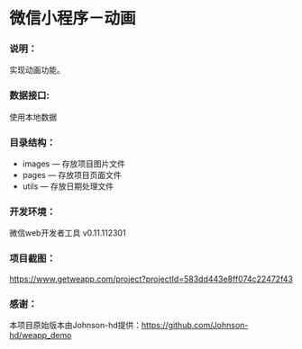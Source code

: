 # 微信小程序－动画

### 说明：

实现动画功能。

### 数据接口:

使用本地数据

### 目录结构：

- images — 存放项目图片文件
- pages — 存放项目页面文件
- utils — 存放日期处理文件

### 开发环境：

微信web开发者工具 v0.11.112301

### 项目截图：

https://www.getweapp.com/project?projectId=583dd443e8ff074c22472f43

### 感谢：

本项目原始版本由Johnson-hd提供：https://github.com/Johnson-hd/weapp_demo